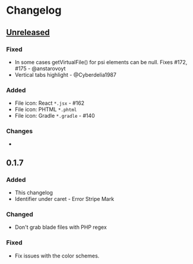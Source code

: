 # Changelog

## [Unreleased]

### Fixed
- In some cases getVirtualFile() for psi elements can be null. Fixes #172, #175 - @anstarovoyt
- Vertical tabs highlight - @Cyberdelia1987

### Added
- File icon: React `*.jsx` - #162
- File icon: PHTML `*.phtml`
- File icon: Gradle `*.gradle` - #140

### Changes
-


## 0.1.7

### Added
- This changelog
- Identifier under caret - Error Stripe Mark

### Changed
- Don't grab blade files with PHP regex

### Fixed
- Fix issues with the color schemes.

[Unreleased]: https://github.com/ChrisRM/material-theme-jetbrains/compare/v0.1.7...HEAD